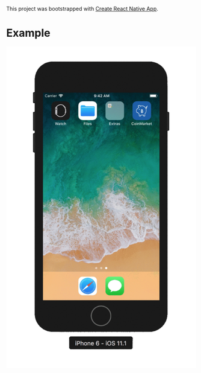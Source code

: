This project was bootstrapped with [Create React Native App](https://github.com/react-community/create-react-native-app).

# Example
![screenshot](./src/assets/img/screenshot.gif)